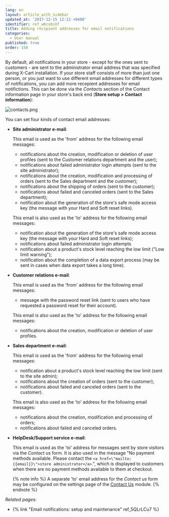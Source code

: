 ```yaml
---
lang: en
layout: article_with_sidebar
updated_at: '2017-12-15 12:12 +0400'
identifier: ref_wKcxbiUf
title: Adding recipient addresses for email notifications
categories:
  - User manual
published: true
order: 150
---
```


By default, all notifications in your store - except for the ones sent to customers - are sent to the administrator email address that was specified during X-Cart installation. If your store staff consists of more than just one person, or you just want to use different email addresses for different types of notifications, you can add more recepient addresses for email notifictions. This can be done via the _Contacts_ section of the Contact information page in your store's back end (**Store setup > Contact information**):

![contacts.png]({{site.baseurl}}/attachments/ref_wKcxbiUf/contacts.png)

You can set four kinds of contact email addresses:

   *   **Site administrator e-mail**:
   
       This email is used as the 'from' address for the following email messages:
    
       * notifications about the creation, modification or deletion of user profiles (sent to the Customer relations department and the user);
       * notifications about failed administrator login attempts (sent to the site administrator);
       * notifications about the creation, modification and processing of orders (sent to the Sales department and the customer);
       * notifications about the shipping of orders (sent to the customer);
       * notifications about failed and canceled orders (sent to the Sales department);
       * notification about the generation of the store's safe mode access key (the message with your Hard and Soft reset links).
       
       This email is also used as the 'to' address for the following email messages:
    
       * notification about the generation of the store's safe mode access key (the message with your Hard and Soft reset links);
       * notifications about failed administrator login attempts 
       * notification about a product's stock level reaching the low limit ("Low limit warning");
       * notification about the completion of a data export process (may be sent in cases when data export takes a long time).


   *   **Customer relations e-mail**: 
   
       This email is used as the 'from' address for the following email messages:
    
       * message with the password reset link (sent to users who have requested a password reset for their account).

        This email is also used as the 'to' address for the following email messages:
    
       * notifications about the creation, modification or deletion of user profiles.


   *   **Sales department e-mail**:
   
       This email is used as the 'from' address for the following email messages:
    
       * notification about a product's stock level reaching the low limit (sent to the site admin);
       * notifications about the creation of orders (sent to the customer);
       * notifications about failed and canceled orders (sent to the customer).

       This email is also used as the 'to' address for the following email messages:
    
       * notifications about the creation, modification and processing of orders;
       * notifications about failed and canceled orders.


   *   **HelpDesk/Support service e-mail**: 
   
       This email is used as the 'to' address for messages sent by store visitors via the _Contact us_ form. It is also used in the message "No payment methods available. Please contact the `<a href=\"mailto:{{email}}\">store administrator</a>`.", which is displayed to customers when there are no payment methods available to them at checkout. 
       
       {% note info %}
       A separate 'to' email address for the _Contact us_ form may be configured on the settings page of the [Contact Us](https://market.x-cart.com/addons/contact-us.html "Adding recipient addresses for email notifications") module.
       {% endnote %}


_Related pages:_

   * {% link "Email notifications: setup and maintenance" ref_5QLrLCu7 %}
